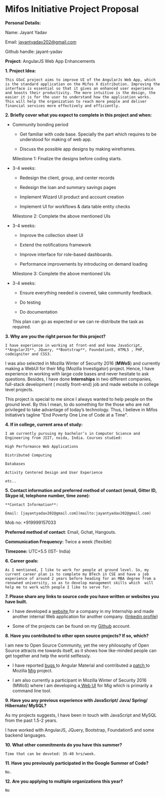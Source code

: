 # Mifos Initiative Project Proposal

**Personal Details:**

Name: Jayant Yadav

Email: [jayantyadav202@gmail.com](mailto:jayantyadav202@gmail.com)

Github handle: jayant-yadav

**Project:** AngularJS Web App Enhancements

**1. Project Idea:**

	This GSoC project aims to improve UI of the AngularJs Web App, which is the standard application on the Mifos X distribution. Improving the interface is essential so that it gives an enhanced user experience and boosts their productivity. The more intuitive is the design, the easier it is for the user to understand how the application works. This will help the organization to reach more people and deliver financial services more effectively and efficiently. 

**2. Briefly cover what you expect to complete in this project and when:**

* Community bonding period

    * Get familiar with code base. Specially the part which requires to be understood for making of web app.

    * Discuss the possible app designs by making wireframes.

	Milestone 1: Finalize the designs before coding starts.

* 3-4 weeks:

    * Redesign the client, group, and center records

    * Redesign the loan and summary savings pages

    * Implement Wizard UI product and account creation

    * Implement UI for workflows & data table entity checks

	Milestone 2: Complete the above mentioned UIs

* 3-4 weeks:

    * Improve the collection sheet UI

    * Extend the notifications framework

    * Improve interface for role-based dashboards.

    * Performance improvements by introducing on demand loading

	Milestone 3: Complete the above mentioned UIs

* 3-4 weeks:

    * Ensure everything needed is covered, take community feedback.

    * Do testing

    * Do documentation

	This plan can go as expected or we can re-distribute the task as required.   

**3. Why are you the right person for this project?**

	

	I have experience in working at front-end and know JavaScript, **AngularJS**, JQuery, **Bootstrap**, Foundation5, HTML5 , PHP, codeigniter and CSS3.

I was also selected in Mozilla Winter of Security 2016 (**MWoS**) and currently making a WebUI for their Mig (Mozilla Investigator) project. Hence, I have experience in working with large code bases and never hesitate to ask questions. Besides, I have done **Internships** in two different companies, full-stack development ( mostly front-end) job and made website in college level projects.   

	

This project is special to me since I always wanted to help people on the ground level. By this I mean, to do something for the those who are not privileged to take advantage of today’s technology. Thus, I believe in  Mifos Initiative’s  tagline "End Poverty One Line of Code at a Time".

	

	

**4. If in college, current area of study:**

	I am currently pursuing my bachelor’s in Computer Science and Engineering from JIIT, noida, India. Courses studied:

	High Performance Web Applications

	Distributed Computing 

	Databases

	Activity Centered Design and User Experience

	etc..

**5. Contact information and preferred method of contact (email, Gitter ID, Skype id, telephone number, time zone):**

	**Contact Information**:

 	Email: [jayantyadav202@gmail.com](mailto:jayantyadav202@gmail.com)	

Mob no: +919999157033	

**Preferred method of contact**:  Email, Gchat, Hangouts.

**Communication Frequency:** Twice a week (flexible)

**Timezone:** UTC+5.5 (IST- India) 

**6. Career goals:** 

	As I mentioned, I like to work for people at ground level. So, my current career plan is to complete my BTech in CSE and have a job experience of around 2 years before heading for an MBA degree from a renowned university, so as to develop management skills which  will help me to work with people I like to serve for.

	

**7. Please share any links to source code you have written or websites you have built.** 

* I have developed a [website ](http://isavelives.in/)for a company in my Internship and made another internal Web application for another company. ([linkedin profile](https://www.linkedin.com/in/jayant-yadav/)) 

* Some of the projects can be found on my [Github](https://github.com/jayant-yadav) account.

 

**8. Have you contributed to other open source projects? If so, which?**

I am new to Open Source Community, yet the very philosophy of Open Source attracts me towards itself, as it shows how like-minded people can get together and help the world selflessly.

* I have reported [bugs ](https://github.com/angular/material/issues?utf8=%E2%9C%93&q=%20author%3Ajayant-yadav%20)to Angular Material and contributed a [patch ](https://github.com/mozilla/mig/commits?author=jayant-yadav)to Mozilla [Mig](https://github.com/mozilla/mig) project.

* I am also currently a participant in Mozilla Winter of Security 2016 (MWoS) where I am developing a[ Web UI](https://github.com/jayant-yadav/mig/tree/master/client/mig-webapp) for Mig which is primarily a command line tool.

**9. Have you any previous experience with JavaScript/ Java/ Spring/ Hibernate/ MySQL?**

As my projects suggests, I have been in touch with JavaScript and MySQL from the past 1.5-2 years.

I have worked with AngularJS, JQuery, Bootstrap, Foundation5 and some backend languages.

**10. What other commitments do you have this summer?**

	Time that can be devoted: 35-40 hrs/week. 

**11. Have you previously participated in the Google Summer of Code?**

	No.

**12. Are you applying to multiple organizations this year?**

	No

	

	

	

